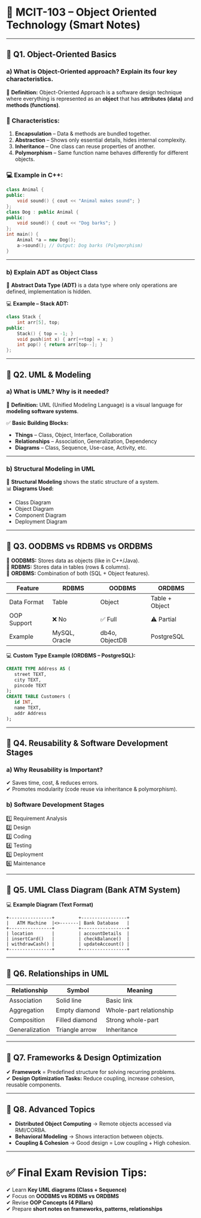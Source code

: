 # 🎯 MCIT-103 – Object Oriented Technology (Smart Notes)

---

## 📌 Q1. Object-Oriented Basics
### a) What is Object-Oriented approach? Explain its four key characteristics.

🧠 **Definition:**
Object-Oriented Approach is a software design technique where everything is represented as an **object** that has **attributes (data)** and **methods (functions)**.

### 🔑 Characteristics:
1. **Encapsulation** – Data & methods are bundled together.  
2. **Abstraction** – Shows only essential details, hides internal complexity.  
3. **Inheritance** – One class can reuse properties of another.  
4. **Polymorphism** – Same function name behaves differently for different objects.

### 💻 Example in C++:
```cpp
class Animal {
public:
    void sound() { cout << "Animal makes sound"; }
};
class Dog : public Animal {
public:
    void sound() { cout << "Dog barks"; }
};
int main() {
    Animal *a = new Dog();
    a->sound(); // Output: Dog barks (Polymorphism)
}
```

---

### b) Explain ADT as Object Class
🧠 **Abstract Data Type (ADT)** is a data type where only operations are defined, implementation is hidden.

💻 **Example – Stack ADT:**
```cpp
class Stack {
    int arr[5], top;
public:
    Stack() { top = -1; }
    void push(int x) { arr[++top] = x; }
    int pop() { return arr[top--]; }
};
```

---

## 📌 Q2. UML & Modeling
### a) What is UML? Why is it needed?
🧠 **Definition:** UML (Unified Modeling Language) is a visual language for **modeling software systems**.

✅ **Basic Building Blocks:**
- **Things** – Class, Object, Interface, Collaboration  
- **Relationships** – Association, Generalization, Dependency  
- **Diagrams** – Class, Sequence, Use-case, Activity, etc.

---

### b) Structural Modeling in UML
📌 **Structural Modeling** shows the static structure of a system.  
📊 **Diagrams Used:**
- Class Diagram
- Object Diagram
- Component Diagram
- Deployment Diagram

---

## 📌 Q3. OODBMS vs RDBMS vs ORDBMS
🧠 **OODBMS:** Stores data as objects (like in C++/Java).  
🧠 **RDBMS:** Stores data in tables (rows & columns).  
🧠 **ORDBMS:** Combination of both (SQL + Object features).

| Feature       | RDBMS         | OODBMS       | ORDBMS            |
|--------------|--------------|--------------|-------------------|
| Data Format  | Table        | Object       | Table + Object    |
| OOP Support  | ❌ No        | ✅ Full      | ⚠️ Partial       |
| Example      | MySQL, Oracle | db4o, ObjectDB | PostgreSQL       |

💻 **Custom Type Example (ORDBMS – PostgreSQL):**
```sql
CREATE TYPE Address AS (
   street TEXT,
   city TEXT,
   pincode TEXT
);
CREATE TABLE Customers (
   id INT,
   name TEXT,
   addr Address
);
```

---

## 📌 Q4. Reusability & Software Development Stages
### a) Why Reusability is Important?
✔ Saves time, cost, & reduces errors.  
✔ Promotes modularity (code reuse via inheritance & polymorphism).

### b) Software Development Stages
1️⃣ Requirement Analysis  
2️⃣ Design  
3️⃣ Coding  
4️⃣ Testing  
5️⃣ Deployment  
6️⃣ Maintenance  

---

## 📌 Q5. UML Class Diagram (Bank ATM System)
💻 **Example Diagram (Text Format)**

```
+----------------+         +-----------------+
|   ATM Machine  |<>-------| Bank Database   |
+----------------+         +-----------------+
| location       |         | accountDetails  |
| insertCard()   |         | checkBalance()  |
| withdrawCash() |         | updateAccount() |
+----------------+         +-----------------+
```

---

## 📌 Q6. Relationships in UML
| Relationship   | Symbol | Meaning |
|---------------|--------|---------|
| Association   | Solid line | Basic link |
| Aggregation   | Empty diamond | Whole-part relationship |
| Composition   | Filled diamond | Strong whole-part |
| Generalization| Triangle arrow | Inheritance |

---

## 📌 Q7. Frameworks & Design Optimization
✔ **Framework** = Predefined structure for solving recurring problems.  
✔ **Design Optimization Tasks:** Reduce coupling, increase cohesion, reusable components.

---

## 📌 Q8. Advanced Topics
- **Distributed Object Computing** → Remote objects accessed via RMI/CORBA.  
- **Behavioral Modeling** → Shows interaction between objects.  
- **Coupling & Cohesion** → Good design = Low coupling + High cohesion.

---

# ✅ Final Exam Revision Tips:
✔ Learn **Key UML diagrams (Class + Sequence)**  
✔ Focus on **OODBMS vs RDBMS vs ORDBMS**  
✔ Revise **OOP Concepts (4 Pillars)**  
✔ Prepare **short notes on frameworks, patterns, relationships**  

